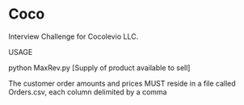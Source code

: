 # Coco
Interview Challenge for Cocolevio LLC.

USAGE

python MaxRev.py [Supply of product available to sell]

The customer order amounts and prices MUST reside in a file called Orders.csv, each column delimited by a comma
